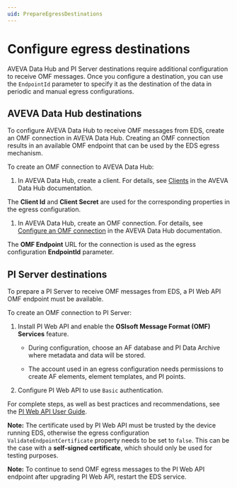 ```yaml
---
uid: PrepareEgressDestinations
---
```


# Configure egress destinations

AVEVA Data Hub and PI Server destinations require additional configuration to receive OMF messages. Once you configure a destination, you can use the `EndpointId` parameter to specify it as the destination of the data in periodic and manual egress configurations.

## AVEVA Data Hub destinations

To configure AVEVA Data Hub to receive OMF messages from EDS, create an OMF connection in AVEVA Data Hub. Creating an OMF connection results in an available OMF endpoint that can be used by the EDS egress mechanism.

To create an OMF connection to AVEVA Data Hub:

1. In AVEVA Data Hub, create a client. For details, see [Clients](https://docs.osisoft.com/bundle/data-hub/page/set-up/clients/clients-concept.html) in the AVEVA Data Hub documentation.
   
  The **Client Id** and **Client Secret** are used for the corresponding properties in the egress configuration.
   
1. In AVEVA Data Hub, create an OMF connection. For details, see [Configure an OMF connection](https://docs.osisoft.com/bundle/data-hub/page/add-organize-data/collect-data/connectors/omf/omf-connection-procedure.html) in the AVEVA Data Hub documentation.
  
  The **OMF Endpoint** URL for the connection is used as the egress configuration **EndpointId** parameter.

## PI Server destinations

To prepare a PI Server to receive OMF messages from EDS, a PI Web API OMF endpoint must be available.

To create an OMF connection to PI Server:

1. Install PI Web API and enable the **OSIsoft Message Format (OMF) Services** feature.

   - During configuration, choose an AF database and PI Data Archive where metadata and data will be stored.
    
   - The account used in an egress configuration needs permissions to create AF elements, element templates, and PI points.

1. Configure PI Web API to use `Basic` authentication.

 For complete steps, as well as best practices and recommendations, see the [PI Web API User Guide](https://docs.osisoft.com/bundle/pi-web-api/page/pi-web-api.html).

**Note:** The certificate used by PI Web API must be trusted by the device running EDS, otherwise the egress configuration `ValidateEndpointCertificate` property needs to be set to `false`. This can be the case with a **self-signed certificate**, which should only be used for testing purposes.

**Note:** To continue to send OMF egress messages to the PI Web API endpoint after upgrading PI Web API, restart the EDS service.
<!-- What is used for the EndpointId parameter in this case? -->